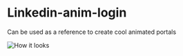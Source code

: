 # Linkedin-anim-login

Can be used as a reference to create cool animated portals

![How it looks](https://raj-saroj-vst-au4/Linkedin-anim-login/blob/master/POC.gif?raw=true)
